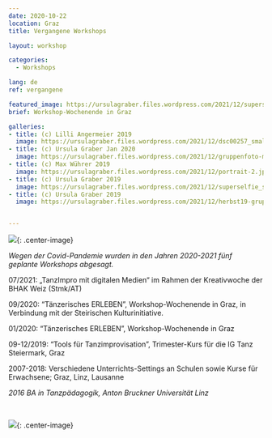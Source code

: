 ```yaml
---
date: 2020-10-22
location: Graz
title: Vergangene Workshops

layout: workshop

categories:
  - Workshops

lang: de
ref: vergangene

featured_image: https://ursulagraber.files.wordpress.com/2021/12/superselfie_small_s_w_contrast.jpg?w=500&fit=crop
brief: Workshop-Wochenende in Graz

galleries:
- title: (c) Lilli Angermeier 2019
  image: https://ursulagraber.files.wordpress.com/2021/12/dsc00257_small.jpg?w=1024&fit=crop
- title: (c) Ursula Graber Jan 2020
  image: https://ursulagraber.files.wordpress.com/2021/12/gruppenfoto-mit-veza_small.png?w=1024&fit=crop
- title: (c) Max Wührer 2019
  image: https://ursulagraber.files.wordpress.com/2021/12/portrait-2.jpg?w=1024&fit=crop
- title: (c) Ursula Graber 2019
  image: https://ursulagraber.files.wordpress.com/2021/12/superselfie_small.jpg?w=1024&fit=crop
- title: (c) Ursula Graber 2019
  image: https://ursulagraber.files.wordpress.com/2021/12/herbst19-gruppenfoto-viele-leute_small.png?w=1024&fit=crop


---
```

![](https://ursulagraber.files.wordpress.com/2021/12/dscf4041.jpg){: .center-image}
<br>

*Wegen der Covid-Pandemie wurden in den Jahren 2020-2021 fünf geplante Workshops abgesagt.*<br>



07/2021: „TanzImpro mit digitalen Medien“ im Rahmen der Kreativwoche der BHAK Weiz (Stmk/AT)<br>

09/2020: “Tänzerisches ERLEBEN”, Workshop-Wochenende in Graz, in Verbindung mit der Steirischen Kulturinitiative.<br>

01/2020: “Tänzerisches ERLEBEN”, Workshop-Wochenende in Graz<br>

09-12/2019: “Tools für Tanzimprovisation”, Trimester-Kurs für die IG Tanz Steiermark, Graz<br>

2007-2018: Verschiedene Unterrichts-Settings an Schulen sowie Kurse für Erwachsene; Graz, Linz, Lausanne<br>

*2016 BA in Tanzpädagogik, Anton Bruckner Universität Linz*

<br>

![](https://ursulagraber.files.wordpress.com/2021/12/dscf4488.jpg){: .center-image}
